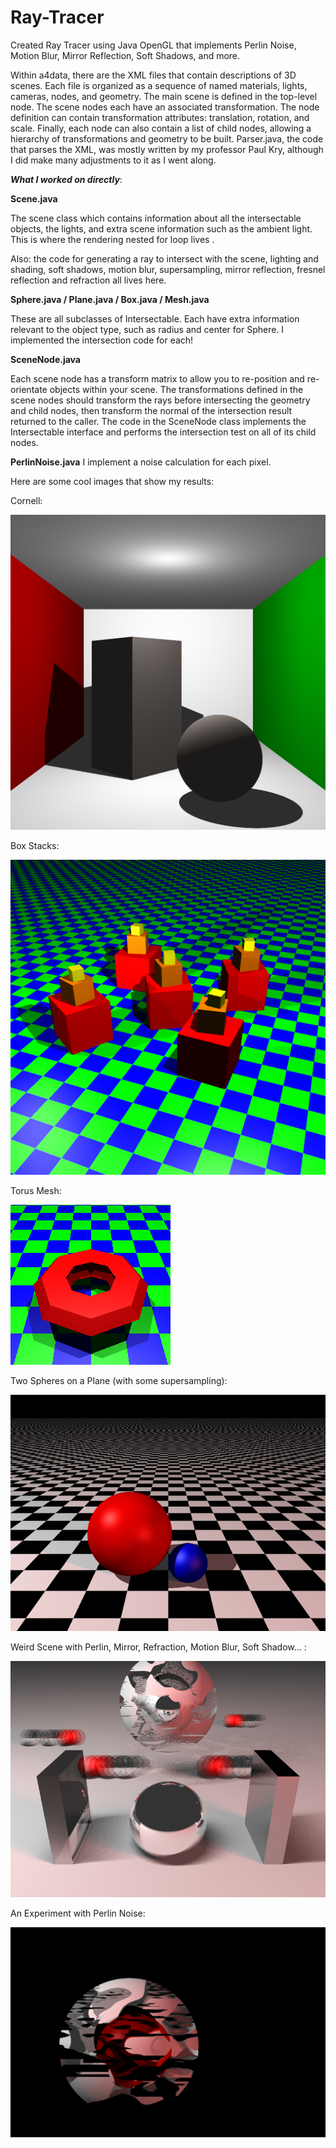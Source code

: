 # Ray-Tracer
Created Ray Tracer using Java OpenGL that implements Perlin Noise, Motion Blur, Mirror Reflection, Soft Shadows, and more.  

Within a4data, there are the XML files that contain descriptions of 3D scenes. Each file is organized as a sequence of named materials, lights, cameras, nodes, and geometry. The main scene is defined in the top-level node. The scene nodes each have an associated transformation. The node definition can contain transformation attributes: translation, rotation, and scale. Finally, each node can also contain a list of child nodes, allowing a hierarchy of transformations and geometry to be built. Parser.java, the code that parses the XML, was mostly written by my professor Paul Kry, although I did make many adjustments to it as I went along.

***What I worked on directly***:

**Scene.java**

The scene class which contains information about all the intersectable objects, the lights, and extra scene information such as the ambient light. This is where the rendering nested for loop lives .

Also: the code for generating a ray to intersect with the scene, lighting and shading, soft shadows, motion blur, supersampling, mirror reflection, fresnel reflection and refraction all lives here. 

**Sphere.java / Plane.java / Box.java / Mesh.java**

These are all subclasses of Intersectable. Each have extra information relevant to the object type, such as radius and center for Sphere. I implemented the intersection code for each!

**SceneNode.java**

Each scene node has a transform matrix to allow you to re-position and re-orientate objects within your scene. The transformations defined in the scene nodes should transform the rays before intersecting the geometry and child nodes, then transform the normal of the intersection result returned to the caller. The code in the SceneNode class implements the Intersectable interface and performs the intersection test on all of its child nodes.

**PerlinNoise.java**
I implement a noise calculation for each pixel. 



Here are some cool images that show my results:

Cornell:

![Test Image](https://github.com/natchanishungry/Ray-Tracer/blob/master/PHOTOS/Cornell.png)

Box Stacks: 

![Test Image](https://github.com/natchanishungry/Ray-Tracer/blob/master/PHOTOS/BoxStacks.png)

Torus Mesh:

![Test Image](https://github.com/natchanishungry/Ray-Tracer/blob/master/PHOTOS/TorusMesh.png)

Two Spheres on a Plane (with some supersampling):

![Test Image](https://github.com/natchanishungry/Ray-Tracer/blob/master/PHOTOS/TwoSpheresPlane.png)

Weird Scene with Perlin, Mirror, Refraction, Motion Blur, Soft Shadow... :

![Test Image](https://github.com/natchanishungry/Ray-Tracer/blob/master/PHOTOS/FinalScene.png)

An Experiment with Perlin Noise:

![Test Image](https://github.com/natchanishungry/Ray-Tracer/blob/master/PHOTOS/perlinNoise.png)


